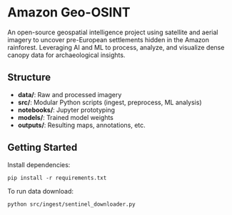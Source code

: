 # Amazon Geo-OSINT

An open-source geospatial intelligence project using satellite and aerial imagery to uncover pre-European settlements hidden in the Amazon rainforest. Leveraging AI and ML to process, analyze, and visualize dense canopy data for archaeological insights.

## Structure
- **data/**: Raw and processed imagery
- **src/**: Modular Python scripts (ingest, preprocess, ML analysis)
- **notebooks/**: Jupyter prototyping
- **models/**: Trained model weights
- **outputs/**: Resulting maps, annotations, etc.

## Getting Started
Install dependencies:
```
pip install -r requirements.txt
```

To run data download:
```
python src/ingest/sentinel_downloader.py
```
